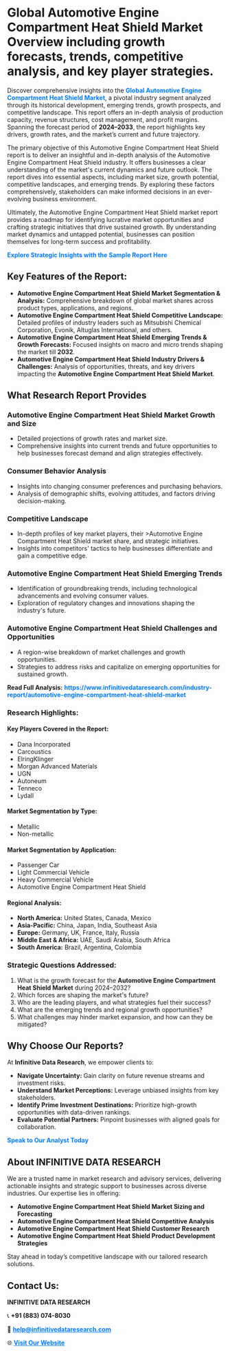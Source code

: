 <h1>Global Automotive Engine Compartment Heat Shield Market Overview including growth forecasts, trends, competitive analysis, and key player strategies.</h1>
<p>
Discover comprehensive insights into the 
<a href="https://www.infinitivedataresearch.com/industry-report/automotive-engine-compartment-heat-shield-market" rel="dofollow" style="color: #007BFF; text-decoration: none;"><strong>Global Automotive Engine Compartment Heat Shield Market</strong></a>, a pivotal industry segment analyzed through its historical development, emerging trends, growth prospects, and competitive landscape. This report offers an in-depth analysis of production capacity, revenue structures, cost management, and profit margins. Spanning the forecast period of <strong>2024–2033</strong>, the report highlights key drivers, growth rates, and the market’s current and future trajectory.
</p>
<p>
The primary objective of this Automotive Engine Compartment Heat Shield report is to deliver an insightful and in-depth analysis of the Automotive Engine Compartment Heat Shield industry. It offers businesses a clear understanding of the market's current dynamics and future outlook. The report dives into essential aspects, including market size, growth potential, competitive landscapes, and emerging trends. By exploring these factors comprehensively, stakeholders can make informed decisions in an ever-evolving business environment.
</p>
<p>
Ultimately, the Automotive Engine Compartment Heat Shield market report provides a roadmap for identifying lucrative market opportunities and crafting strategic initiatives that drive sustained growth. By understanding market dynamics and untapped potential, businesses can position themselves for long-term success and profitability.
</p>
<p>
<a href="https://www.infinitivedataresearch.com/request-sample/reportId=102899" style="color: #007BFF; text-decoration: none;"><strong>Explore Strategic Insights with the Sample Report Here</strong></a>
</p>

<h2>Key Features of the Report:</h2>
<ul>
<li><strong>Automotive Engine Compartment Heat Shield Market Segmentation & Analysis:</strong> Comprehensive breakdown of global market shares across product types, applications, and regions.</li>
<li><strong>Automotive Engine Compartment Heat Shield Competitive Landscape:</strong> Detailed profiles of industry leaders such as Mitsubishi Chemical Corporation, Evonik, Altuglas International, and others.</li>
<li><strong>Automotive Engine Compartment Heat Shield Emerging Trends & Growth Forecasts:</strong> Focused insights on macro and micro trends shaping the market till <strong>2032</strong>.</li>
<li><strong>Automotive Engine Compartment Heat Shield Industry Drivers & Challenges:</strong> Analysis of opportunities, threats, and key drivers impacting the <strong>Automotive Engine Compartment Heat Shield Market</strong>.</li>
</ul>

<h2>What Research Report Provides</h2>
<h3>Automotive Engine Compartment Heat Shield Market Growth and Size</h3>
<ul>
<li>Detailed projections of growth rates and market size.</li>
<li>Comprehensive insights into current trends and future opportunities to help businesses forecast demand and align strategies effectively.</li>
</ul>

<h3>Consumer Behavior Analysis</h3>
<ul>
<li>Insights into changing consumer preferences and purchasing behaviors.</li>
<li>Analysis of demographic shifts, evolving attitudes, and factors driving decision-making.</li>
</ul>

<h3>Competitive Landscape</h3>
<ul>
<li>In-depth profiles of key market players, their >Automotive Engine Compartment Heat Shield market share, and strategic initiatives.</li>
<li>Insights into competitors' tactics to help businesses differentiate and gain a competitive edge.</li>
</ul>

<h3>Automotive Engine Compartment Heat Shield Emerging Trends</h3>
<ul>
<li>Identification of groundbreaking trends, including technological advancements and evolving consumer values.</li>
<li>Exploration of regulatory changes and innovations shaping the industry's future.</li>
</ul>

<h3>Automotive Engine Compartment Heat Shield Challenges and Opportunities</h3>
<ul>
<li>A region-wise breakdown of market challenges and growth opportunities.</li>
<li>Strategies to address risks and capitalize on emerging opportunities for sustained growth.</li>
</ul>
<p><strong>Read Full Analysis:</strong> <a href="https://www.infinitivedataresearch.com/industry-report/automotive-engine-compartment-heat-shield-market" rel="dofollow" style="color: #007BFF; text-decoration: none;"><strong>https://www.infinitivedataresearch.com/industry-report/automotive-engine-compartment-heat-shield-market</strong></a></p>
<h3>Research Highlights:</h3>
<h4>Key Players Covered in the Report:</h4>
<ul><li>Dana Incorporated</li><li>Carcoustics</li><li>ElringKlinger</li><li>Morgan Advanced Materials</li><li>UGN</li><li>Autoneum</li><li>Tenneco</li><li>Lydall</li></ul>
<h4>Market Segmentation by Type:</h4>
<ul><li>Metallic</li><li>Non-metallic</li></ul>
<h4>Market Segmentation by Application:</h4>
<ul><li>Passenger Car</li><li>Light Commercial Vehicle</li><li>Heavy Commercial Vehicle</li><li>Automotive Engine Compartment Heat Shield</li></ul>

<h4>Regional Analysis:</h4>
<ul>
<li><strong>North America:</strong> United States, Canada, Mexico</li>
<li><strong>Asia-Pacific:</strong> China, Japan, India, Southeast Asia</li>
<li><strong>Europe:</strong> Germany, UK, France, Italy, Russia</li>
<li><strong>Middle East & Africa:</strong> UAE, Saudi Arabia, South Africa</li>
<li><strong>South America:</strong> Brazil, Argentina, Colombia</li>
</ul>

<h3>Strategic Questions Addressed:</h3>
<ol>
<li>What is the growth forecast for the <strong>Automotive Engine Compartment Heat Shield Market</strong> during 2024–2032?</li>
<li>Which forces are shaping the market's future?</li>
<li>Who are the leading players, and what strategies fuel their success?</li>
<li>What are the emerging trends and regional growth opportunities?</li>
<li>What challenges may hinder market expansion, and how can they be mitigated?</li>
</ol>

<h2>Why Choose Our Reports?</h2>
<p>At <strong>Infinitive Data Research</strong>, we empower clients to:</p>
<ul>
<li><strong>Navigate Uncertainty:</strong> Gain clarity on future revenue streams and investment risks.</li>
<li><strong>Understand Market Perceptions:</strong> Leverage unbiased insights from key stakeholders.</li>
<li><strong>Identify Prime Investment Destinations:</strong> Prioritize high-growth opportunities with data-driven rankings.</li>
<li><strong>Evaluate Potential Partners:</strong> Pinpoint businesses with aligned goals for collaboration.</li>
</ul>
<p><a href="https://www.infinitivedataresearch.com/industry-report/automotive-engine-compartment-heat-shield-market" rel="dofollow" style="color: #007BFF; text-decoration: none;"><strong>Speak to Our Analyst Today</strong></a></p>

<h2>About INFINITIVE DATA RESEARCH</h2>
<p>We are a trusted name in market research and advisory services, delivering actionable insights and strategic support to businesses across diverse industries. Our expertise lies in offering:</p>
<ul>
<li><strong>Automotive Engine Compartment Heat Shield Market Sizing and Forecasting</strong></li>
<li><strong>Automotive Engine Compartment Heat Shield Competitive Analysis</strong></li>
<li><strong>Automotive Engine Compartment Heat Shield Customer Research</strong></li>
<li><strong>Automotive Engine Compartment Heat Shield Product Development Strategies</strong></li>
</ul>
<p>Stay ahead in today’s competitive landscape with our tailored research solutions.</p>

<h2>Contact Us:</h2>
<p><strong>INFINITIVE DATA RESEARCH</strong></p>
<p>📞 <strong>+91 (883) 074-8030</strong></p>
<p>📧 <strong><a href="mailto:help@infinitivedataresearch.com" style="color: #007BFF;">help@infinitivedataresearch.com</a></strong></p>
<p>🌐 <strong><a href="https://www.infinitivedataresearch.com" rel="dofollow" style="color: #007BFF;">Visit Our Website</a></strong></p>